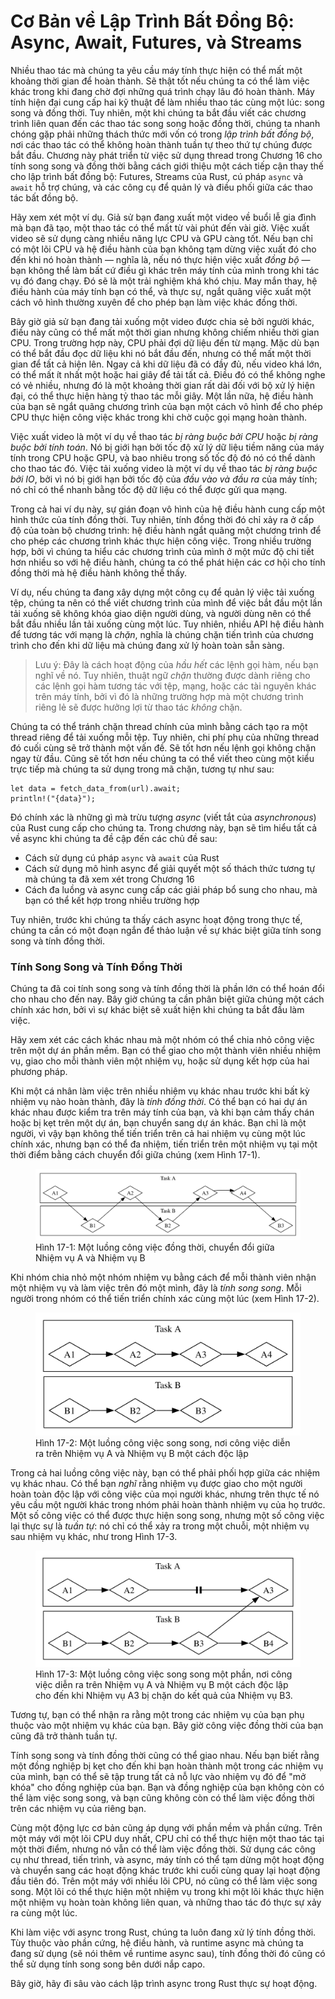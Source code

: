# Cơ Bản về Lập Trình Bất Đồng Bộ: Async, Await, Futures, và Streams

Nhiều thao tác mà chúng ta yêu cầu máy tính thực hiện có thể mất một khoảng thời
gian để hoàn thành. Sẽ thật tốt nếu chúng ta có thể làm việc khác trong khi đang
chờ đợi những quá trình chạy lâu đó hoàn thành. Máy tính hiện đại cung cấp hai
kỹ thuật để làm nhiều thao tác cùng một lúc: song song và đồng thời. Tuy nhiên,
một khi chúng ta bắt đầu viết các chương trình liên quan đến các thao tác song
song hoặc đồng thời, chúng ta nhanh chóng gặp phải những thách thức mới vốn có
trong _lập trình bất đồng bộ_, nơi các thao tác có thể không hoàn thành tuần tự
theo thứ tự chúng được bắt đầu. Chương này phát triển từ việc sử dụng thread
trong Chương 16 cho tính song song và đồng thời bằng cách giới thiệu một cách
tiếp cận thay thế cho lập trình bất đồng bộ: Futures, Streams của Rust, cú pháp
`async` và `await` hỗ trợ chúng, và các công cụ để quản lý và điều phối giữa các
thao tác bất đồng bộ.

Hãy xem xét một ví dụ. Giả sử bạn đang xuất một video về buổi lễ gia đình mà bạn
đã tạo, một thao tác có thể mất từ vài phút đến vài giờ. Việc xuất video sẽ sử
dụng càng nhiều năng lực CPU và GPU càng tốt. Nếu bạn chỉ có một lõi CPU và hệ
điều hành của bạn không tạm dừng việc xuất đó cho đến khi nó hoàn thành — nghĩa
là, nếu nó thực hiện việc xuất _đồng bộ_ — bạn không thể làm bất cứ điều gì khác
trên máy tính của mình trong khi tác vụ đó đang chạy. Đó sẽ là một trải nghiệm
khá khó chịu. May mắn thay, hệ điều hành của máy tính bạn có thể, và thực sự,
ngắt quãng việc xuất một cách vô hình thường xuyên để cho phép bạn làm việc khác
đồng thời.

Bây giờ giả sử bạn đang tải xuống một video được chia sẻ bởi người khác, điều
này cũng có thể mất một thời gian nhưng không chiếm nhiều thời gian CPU. Trong
trường hợp này, CPU phải đợi dữ liệu đến từ mạng. Mặc dù bạn có thể bắt đầu đọc
dữ liệu khi nó bắt đầu đến, nhưng có thể mất một thời gian để tất cả hiện lên.
Ngay cả khi dữ liệu đã có đầy đủ, nếu video khá lớn, có thể mất ít nhất một hoặc
hai giây để tải tất cả. Điều đó có thể không nghe có vẻ nhiều, nhưng đó là một
khoảng thời gian rất dài đối với bộ xử lý hiện đại, có thể thực hiện hàng tỷ
thao tác mỗi giây. Một lần nữa, hệ điều hành của bạn sẽ ngắt quãng chương trình
của bạn một cách vô hình để cho phép CPU thực hiện công việc khác trong khi chờ
cuộc gọi mạng hoàn thành.

Việc xuất video là một ví dụ về thao tác _bị ràng buộc bởi CPU_ hoặc _bị ràng
buộc bởi tính toán_. Nó bị giới hạn bởi tốc độ xử lý dữ liệu tiềm năng của máy
tính trong CPU hoặc GPU, và bao nhiêu trong số tốc độ đó nó có thể dành cho thao
tác đó. Việc tải xuống video là một ví dụ về thao tác _bị ràng buộc bởi IO_, bởi
vì nó bị giới hạn bởi tốc độ của _đầu vào và đầu ra_ của máy tính; nó chỉ có thể
nhanh bằng tốc độ dữ liệu có thể được gửi qua mạng.

Trong cả hai ví dụ này, sự gián đoạn vô hình của hệ điều hành cung cấp một hình
thức của tính đồng thời. Tuy nhiên, tính đồng thời đó chỉ xảy ra ở cấp độ của
toàn bộ chương trình: hệ điều hành ngắt quãng một chương trình để cho phép các
chương trình khác thực hiện công việc. Trong nhiều trường hợp, bởi vì chúng ta
hiểu các chương trình của mình ở một mức độ chi tiết hơn nhiều so với hệ điều
hành, chúng ta có thể phát hiện các cơ hội cho tính đồng thời mà hệ điều hành
không thể thấy.

Ví dụ, nếu chúng ta đang xây dựng một công cụ để quản lý việc tải xuống tệp,
chúng ta nên có thể viết chương trình của mình để việc bắt đầu một lần tải xuống
sẽ không khóa giao diện người dùng, và người dùng nên có thể bắt đầu nhiều lần
tải xuống cùng một lúc. Tuy nhiên, nhiều API hệ điều hành để tương tác với mạng
là _chặn_, nghĩa là chúng chặn tiến trình của chương trình cho đến khi dữ liệu
mà chúng đang xử lý hoàn toàn sẵn sàng.

> Lưu ý: Đây là cách hoạt động của _hầu hết_ các lệnh gọi hàm, nếu bạn nghĩ về
> nó. Tuy nhiên, thuật ngữ _chặn_ thường được dành riêng cho các lệnh gọi hàm
> tương tác với tệp, mạng, hoặc các tài nguyên khác trên máy tính, bởi vì đó là
> những trường hợp mà một chương trình riêng lẻ sẽ được hưởng lợi từ thao tác
> _không_ chặn.

Chúng ta có thể tránh chặn thread chính của mình bằng cách tạo ra một thread
riêng để tải xuống mỗi tệp. Tuy nhiên, chi phí phụ của những thread đó cuối cùng
sẽ trở thành một vấn đề. Sẽ tốt hơn nếu lệnh gọi không chặn ngay từ đầu. Cũng sẽ
tốt hơn nếu chúng ta có thể viết theo cùng một kiểu trực tiếp mà chúng ta sử
dụng trong mã chặn, tương tự như sau:

```rust,ignore,does_not_compile
let data = fetch_data_from(url).await;
println!("{data}");
```

Đó chính xác là những gì mà trừu tượng _async_ (viết tắt của _asynchronous_) của
Rust cung cấp cho chúng ta. Trong chương này, bạn sẽ tìm hiểu tất cả về async
khi chúng ta đề cập đến các chủ đề sau:

- Cách sử dụng cú pháp `async` và `await` của Rust
- Cách sử dụng mô hình async để giải quyết một số thách thức tương tự mà chúng
  ta đã xem xét trong Chương 16
- Cách đa luồng và async cung cấp các giải pháp bổ sung cho nhau, mà bạn có thể
  kết hợp trong nhiều trường hợp

Tuy nhiên, trước khi chúng ta thấy cách async hoạt động trong thực tế, chúng ta
cần có một đoạn ngắn để thảo luận về sự khác biệt giữa tính song song và tính
đồng thời.

### Tính Song Song và Tính Đồng Thời

Chúng ta đã coi tính song song và tính đồng thời là phần lớn có thể hoán đổi cho
nhau cho đến nay. Bây giờ chúng ta cần phân biệt giữa chúng một cách chính xác
hơn, bởi vì sự khác biệt sẽ xuất hiện khi chúng ta bắt đầu làm việc.

Hãy xem xét các cách khác nhau mà một nhóm có thể chia nhỏ công việc trên một dự
án phần mềm. Bạn có thể giao cho một thành viên nhiều nhiệm vụ, giao cho mỗi
thành viên một nhiệm vụ, hoặc sử dụng kết hợp của hai phương pháp.

Khi một cá nhân làm việc trên nhiều nhiệm vụ khác nhau trước khi bất kỳ nhiệm vụ
nào hoàn thành, đây là _tính đồng thời_. Có thể bạn có hai dự án khác nhau được
kiểm tra trên máy tính của bạn, và khi bạn cảm thấy chán hoặc bị kẹt trên một dự
án, bạn chuyển sang dự án khác. Bạn chỉ là một người, vì vậy bạn không thể tiến
triển trên cả hai nhiệm vụ cùng một lúc chính xác, nhưng bạn có thể đa nhiệm,
tiến triển trên một nhiệm vụ tại một thời điểm bằng cách chuyển đổi giữa chúng
(xem Hình 17-1).

<figure>

<img src="img/trpl17-01.svg" class="center" alt="Một sơ đồ với các hộp được dán nhãn Task A và Task B, với các viên kim cương trong chúng đại diện cho các nhiệm vụ phụ. Có các mũi tên chỉ từ A1 đến B1, B1 đến A2, A2 đến B2, B2 đến A3, A3 đến A4, và A4 đến B3. Các mũi tên giữa các nhiệm vụ phụ vượt qua các hộp giữa Task A và Task B." />

<figcaption>Hình 17-1: Một luồng công việc đồng thời, chuyển đổi giữa Nhiệm vụ A và Nhiệm vụ B</figcaption>

</figure>

Khi nhóm chia nhỏ một nhóm nhiệm vụ bằng cách để mỗi thành viên nhận một nhiệm
vụ và làm việc trên đó một mình, đây là _tính song song_. Mỗi người trong nhóm
có thể tiến triển chính xác cùng một lúc (xem Hình 17-2).

<figure>

<img src="img/trpl17-02.svg" class="center" alt="Một sơ đồ với các hộp được dán nhãn Task A và Task B, với các viên kim cương trong chúng đại diện cho các nhiệm vụ phụ. Có các mũi tên chỉ từ A1 đến A2, A2 đến A3, A3 đến A4, B1 đến B2, và B2 đến B3. Không có mũi tên nào đi qua giữa các hộp cho Task A và Task B." />

<figcaption>Hình 17-2: Một luồng công việc song song, nơi công việc diễn ra trên Nhiệm vụ A và Nhiệm vụ B một cách độc lập</figcaption>

</figure>

Trong cả hai luồng công việc này, bạn có thể phải phối hợp giữa các nhiệm vụ
khác nhau. Có thể bạn _nghĩ_ rằng nhiệm vụ được giao cho một người hoàn toàn độc
lập với công việc của mọi người khác, nhưng trên thực tế nó yêu cầu một người
khác trong nhóm phải hoàn thành nhiệm vụ của họ trước. Một số công việc có thể
được thực hiện song song, nhưng một số công việc lại thực sự là _tuần tự_: nó
chỉ có thể xảy ra trong một chuỗi, một nhiệm vụ sau nhiệm vụ khác, như trong
Hình 17-3.

<figure>

<img src="img/trpl17-03.svg" class="center" alt="Một sơ đồ với các hộp được dán nhãn Task A và Task B, với các viên kim cương trong chúng đại diện cho các nhiệm vụ phụ. Có các mũi tên chỉ từ A1 đến A2, A2 đến một cặp đường thẳng dọc dày như một biểu tượng 'tạm dừng', từ biểu tượng đó đến A3, B1 đến B2, B2 đến B3, nằm bên dưới biểu tượng đó, B3 đến A3, và B3 đến B4." />

<figcaption>Hình 17-3: Một luồng công việc song song một phần, nơi công việc diễn ra trên Nhiệm vụ A và Nhiệm vụ B một cách độc lập cho đến khi Nhiệm vụ A3 bị chặn do kết quả của Nhiệm vụ B3.</figcaption>

</figure>

Tương tự, bạn có thể nhận ra rằng một trong các nhiệm vụ của bạn phụ thuộc vào
một nhiệm vụ khác của bạn. Bây giờ công việc đồng thời của bạn cũng đã trở thành
tuần tự.

Tính song song và tính đồng thời cũng có thể giao nhau. Nếu bạn biết rằng một
đồng nghiệp bị kẹt cho đến khi bạn hoàn thành một trong các nhiệm vụ của mình,
bạn có thể sẽ tập trung tất cả nỗ lực vào nhiệm vụ đó để "mở khóa" cho đồng
nghiệp của bạn. Bạn và đồng nghiệp của bạn không còn có thể làm việc song song,
và bạn cũng không còn có thể làm việc đồng thời trên các nhiệm vụ của riêng bạn.

Cùng một động lực cơ bản cũng áp dụng với phần mềm và phần cứng. Trên một máy
với một lõi CPU duy nhất, CPU chỉ có thể thực hiện một thao tác tại một thời
điểm, nhưng nó vẫn có thể làm việc đồng thời. Sử dụng các công cụ như thread,
tiến trình, và async, máy tính có thể tạm dừng một hoạt động và chuyển sang các
hoạt động khác trước khi cuối cùng quay lại hoạt động đầu tiên đó. Trên một máy
với nhiều lõi CPU, nó cũng có thể làm việc song song. Một lõi có thể thực hiện
một nhiệm vụ trong khi một lõi khác thực hiện một nhiệm vụ hoàn toàn không liên
quan, và những thao tác đó thực sự xảy ra cùng một lúc.

Khi làm việc với async trong Rust, chúng ta luôn đang xử lý tính đồng thời. Tùy
thuộc vào phần cứng, hệ điều hành, và runtime async mà chúng ta đang sử dụng (sẽ
nói thêm về runtime async sau), tính đồng thời đó cũng có thể sử dụng tính song
song bên dưới nắp capo.

Bây giờ, hãy đi sâu vào cách lập trình async trong Rust thực sự hoạt động.
